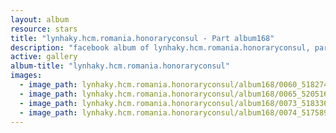```yaml
---
layout: album
resource: stars
title: "lynhaky.hcm.romania.honoraryconsul - Part album168"
description: "facebook album of lynhaky.hcm.romania.honoraryconsul, part album168."
active: gallery
album-title: "lynhaky.hcm.romania.honoraryconsul"
images:
  - image_path: lynhaky.hcm.romania.honoraryconsul/album168/0060_518274697_1279440976873193_2553644165587022741_n.jpg
  - image_path: lynhaky.hcm.romania.honoraryconsul/album168/0065_520516569_1279440813539876_7758200674698553716_n.jpg
  - image_path: lynhaky.hcm.romania.honoraryconsul/album168/0073_518336293_1279440523539905_4961118440982620111_n.jpg
  - image_path: lynhaky.hcm.romania.honoraryconsul/album168/0074_517589577_1279440463539911_7186982493680196072_n.jpg
---
```

